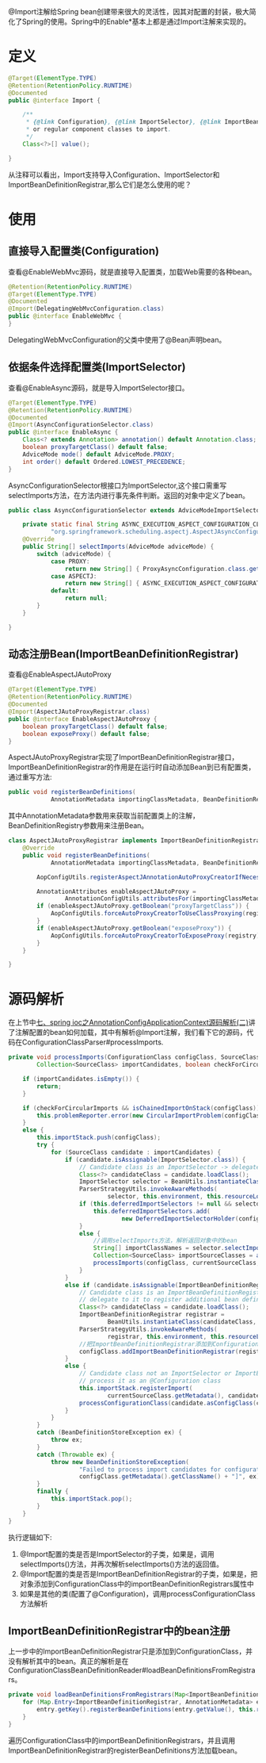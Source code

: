 @Import注解给Spring bean创建带来很大的灵活性，因其对配置的封装，极大简化了Spring的使用。Spring中的Enable*基本上都是通过Import注解来实现的。
# 定义
```java
@Target(ElementType.TYPE)
@Retention(RetentionPolicy.RUNTIME)
@Documented
public @interface Import {

	/**
	 * {@link Configuration}, {@link ImportSelector}, {@link ImportBeanDefinitionRegistrar}
	 * or regular component classes to import.
	 */
	Class<?>[] value();

}
```
从注释可以看出，Import支持导入Configuration、ImportSelector和ImportBeanDefinitionRegistrar,那么它们是怎么使用的呢？
# 使用
## 直接导入配置类(Configuration)
查看@EnableWebMvc源码，就是直接导入配置类，加载Web需要的各种bean。
```java
@Retention(RetentionPolicy.RUNTIME)
@Target(ElementType.TYPE)
@Documented
@Import(DelegatingWebMvcConfiguration.class)
public @interface EnableWebMvc {
}
```
DelegatingWebMvcConfiguration的父类中使用了@Bean声明bean。
## 依据条件选择配置类(ImportSelector)
查看@EnableAsync源码，就是导入ImportSelector接口。
```java
@Target(ElementType.TYPE)
@Retention(RetentionPolicy.RUNTIME)
@Documented
@Import(AsyncConfigurationSelector.class)
public @interface EnableAsync {
	Class<? extends Annotation> annotation() default Annotation.class;
	boolean proxyTargetClass() default false;
	AdviceMode mode() default AdviceMode.PROXY;
	int order() default Ordered.LOWEST_PRECEDENCE;
}
```
AsyncConfigurationSelector根接口为ImportSelector,这个接口需重写selectImports方法，在方法内进行事先条件判断。返回的对象中定义了bean。
```java
public class AsyncConfigurationSelector extends AdviceModeImportSelector<EnableAsync> {

	private static final String ASYNC_EXECUTION_ASPECT_CONFIGURATION_CLASS_NAME =
			"org.springframework.scheduling.aspectj.AspectJAsyncConfiguration";
	@Override
	public String[] selectImports(AdviceMode adviceMode) {
		switch (adviceMode) {
			case PROXY:
				return new String[] { ProxyAsyncConfiguration.class.getName() };
			case ASPECTJ:
				return new String[] { ASYNC_EXECUTION_ASPECT_CONFIGURATION_CLASS_NAME };
			default:
				return null;
		}
	}

}
```
## 动态注册Bean(ImportBeanDefinitionRegistrar)
查看@EnableAspectJAutoProxy
```java
@Target(ElementType.TYPE)
@Retention(RetentionPolicy.RUNTIME)
@Documented
@Import(AspectJAutoProxyRegistrar.class)
public @interface EnableAspectJAutoProxy {
	boolean proxyTargetClass() default false;
	boolean exposeProxy() default false;
}
```
AspectJAutoProxyRegistrar实现了ImportBeanDefinitionRegistrar接口，ImportBeanDefinitionRegistrar的作用是在运行时自动添加Bean到已有配置类，通过重写方法:
```java
public void registerBeanDefinitions(
			AnnotationMetadata importingClassMetadata, BeanDefinitionRegistry registry);

```
其中AnnotationMetadata参数用来获取当前配置类上的注解，BeanDefinitionRegistry参数用来注册Bean。
```java
class AspectJAutoProxyRegistrar implements ImportBeanDefinitionRegistrar {
	@Override
	public void registerBeanDefinitions(
			AnnotationMetadata importingClassMetadata, BeanDefinitionRegistry registry) {

		AopConfigUtils.registerAspectJAnnotationAutoProxyCreatorIfNecessary(registry);

		AnnotationAttributes enableAspectJAutoProxy =
				AnnotationConfigUtils.attributesFor(importingClassMetadata, EnableAspectJAutoProxy.class);
		if (enableAspectJAutoProxy.getBoolean("proxyTargetClass")) {
			AopConfigUtils.forceAutoProxyCreatorToUseClassProxying(registry);
		}
		if (enableAspectJAutoProxy.getBoolean("exposeProxy")) {
			AopConfigUtils.forceAutoProxyCreatorToExposeProxy(registry);
		}
	}

}
```
# 源码解析
在上节中[七、spring ioc之AnnotationConfigApplicationContext源码解析(二)](https://www.jianshu.com/p/1c7a46d4fcb9)讲了注解配置的bean如何加载，其中有解析@Import注解，我们看下它的源码，代码在ConfigurationClassParser#processImports.
```java
private void processImports(ConfigurationClass configClass, SourceClass currentSourceClass,
        Collection<SourceClass> importCandidates, boolean checkForCircularImports) {

    if (importCandidates.isEmpty()) {
        return;
    }

    if (checkForCircularImports && isChainedImportOnStack(configClass)) {
        this.problemReporter.error(new CircularImportProblem(configClass, this.importStack));
    }
    else {
        this.importStack.push(configClass);
        try {
            for (SourceClass candidate : importCandidates) {
                if (candidate.isAssignable(ImportSelector.class)) {
                    // Candidate class is an ImportSelector -> delegate to it to determine imports
                    Class<?> candidateClass = candidate.loadClass();
                    ImportSelector selector = BeanUtils.instantiateClass(candidateClass, ImportSelector.class);
                    ParserStrategyUtils.invokeAwareMethods(
                            selector, this.environment, this.resourceLoader, this.registry);
                    if (this.deferredImportSelectors != null && selector instanceof DeferredImportSelector) {
                        this.deferredImportSelectors.add(
                                new DeferredImportSelectorHolder(configClass, (DeferredImportSelector) selector));
                    }
                    else {
                        //调用selectImports方法，解析返回对象中的bean
                        String[] importClassNames = selector.selectImports(currentSourceClass.getMetadata());
                        Collection<SourceClass> importSourceClasses = asSourceClasses(importClassNames);
                        processImports(configClass, currentSourceClass, importSourceClasses, false);
                    }
                }
                else if (candidate.isAssignable(ImportBeanDefinitionRegistrar.class)) {
                    // Candidate class is an ImportBeanDefinitionRegistrar ->
                    // delegate to it to register additional bean definitions
                    Class<?> candidateClass = candidate.loadClass();
                    ImportBeanDefinitionRegistrar registrar =
                            BeanUtils.instantiateClass(candidateClass, ImportBeanDefinitionRegistrar.class);
                    ParserStrategyUtils.invokeAwareMethods(
                            registrar, this.environment, this.resourceLoader, this.registry);
                    //把ImportBeanDefinitionRegistrar添加到ConfigurationClass中的importBeanDefinitionRegistrars属性中，importBeanDefinitionRegistrars是一个Map对象
                    configClass.addImportBeanDefinitionRegistrar(registrar, currentSourceClass.getMetadata());
                }
                else {
                    // Candidate class not an ImportSelector or ImportBeanDefinitionRegistrar ->
                    // process it as an @Configuration class
                    this.importStack.registerImport(
                            currentSourceClass.getMetadata(), candidate.getMetadata().getClassName());
                    processConfigurationClass(candidate.asConfigClass(configClass));
                }
            }
        }
        catch (BeanDefinitionStoreException ex) {
            throw ex;
        }
        catch (Throwable ex) {
            throw new BeanDefinitionStoreException(
                    "Failed to process import candidates for configuration class [" +
                    configClass.getMetadata().getClassName() + "]", ex);
        }
        finally {
            this.importStack.pop();
        }
    }
}
```
执行逻辑如下:
1. @Import配置的类是否是ImportSelector的子类，如果是，调用selectImports()方法，并再次解析selectImports()方法的返回值。
2. @Import配置的类是否是ImportBeanDefinitionRegistrar的子类，如果是，把对象添加到ConfigurationClass中的importBeanDefinitionRegistrars属性中
3. 如果是其他的类(配置了@Configuration)，调用processConfigurationClass方法解析
## ImportBeanDefinitionRegistrar中的bean注册
上一步中的ImportBeanDefinitionRegistrar只是添加到ConfigurationClass，并没有解析其中的bean。真正的解析是在ConfigurationClassBeanDefinitionReader#loadBeanDefinitionsFromRegistrars。
```java
private void loadBeanDefinitionsFromRegistrars(Map<ImportBeanDefinitionRegistrar, AnnotationMetadata> registrars) {
    for (Map.Entry<ImportBeanDefinitionRegistrar, AnnotationMetadata> entry : registrars.entrySet()) {
        entry.getKey().registerBeanDefinitions(entry.getValue(), this.registry);
    }
}
```
遍历ConfigurationClass中的importBeanDefinitionRegistrars，并且调用ImportBeanDefinitionRegistrar的registerBeanDefinitions方法加载bean。
